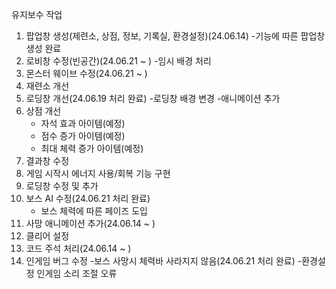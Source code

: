 유지보수 작업
1. 팝업창 생성(제련소, 상점, 정보, 기록실, 환경설정)(24.06.14)
   -기능에 따른 팝업창 생성 완료
3. 로비창 수정(빈공간)(24.06.21 ~ )
   -임시 배경 처리
4. 몬스터 웨이브 수정(24.06.21 ~ )
5. 재련소 개선
6. 로딩창 개선(24.06.19 처리 완료)
   -로딩창 배경 변경
   -애니메이션 추가
7. 상점 개선
   - 자석 효과 아이템(예정)
   - 점수 증가 아이템(예정)
   - 최대 체력 증가 아이템(예정)
9. 결과창 수정
10. 게임 시작시 에너지 사용/회복 기능 구현
11. 로딩창 수정 및 추가
12. 보스 AI 수정(24.06.21 처리 완료)
    - 보스 체력에 따른 페이즈 도입
13. 사망 애니메이션 추가(24.06.14 ~ )
14. 클리어 설정
15. 코드 주석 처리(24.06.14 ~ )
16. 인게임 버그 수정
    -보스 사망시 체력바 사라지지 않음(24.06.21 처리 완료)
    -환경설정 인게임 소리 조절 오류
